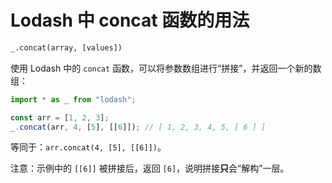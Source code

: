 # Lodash 中 concat 函数的用法

```txt
_.concat(array, [values])
```

使用 Lodash 中的 `concat` 函数，可以将参数数组进行“拼接”，并返回一个新的数组：

```js
import * as _ from "lodash";

const arr = [1, 2, 3];
_.concat(arr, 4, [5], [[6]]); // [ 1, 2, 3, 4, 5, [ 6 ] ]
```

等同于：`arr.concat(4, [5], [[6]])`。

注意：示例中的 `[[6]]` 被拼接后，返回 `[6]`，说明拼接**只**会“解构”一层。
